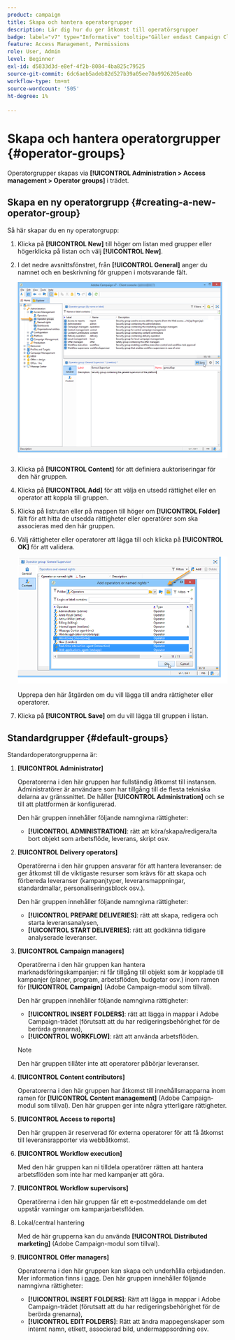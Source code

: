 ```yaml
---
product: campaign
title: Skapa och hantera operatorgrupper
description: Lär dig hur du ger åtkomst till operatörsgrupper
badge: label="v7" type="Informative" tooltip="Gäller endast Campaign Classic v7"
feature: Access Management, Permissions
role: User, Admin
level: Beginner
exl-id: d5833d3d-e8ef-4f2b-8084-4ba825c79525
source-git-commit: 6dc6aeb5adeb82d527b39a05ee70a9926205ea0b
workflow-type: tm+mt
source-wordcount: '505'
ht-degree: 1%

---
```


# Skapa och hantera operatorgrupper {#operator-groups}



Operatorgrupper skapas via **[!UICONTROL Administration > Access management > Operator groups]** i trädet.

## Skapa en ny operatorgrupp {#creating-a-new-operator-group}

Så här skapar du en ny operatorgrupp:

1. Klicka på **[!UICONTROL New]** till höger om listan med grupper eller högerklicka på listan och välj **[!UICONTROL New]**.
1. I det nedre avsnittsfönstret, från **[!UICONTROL General]** anger du namnet och en beskrivning för gruppen i motsvarande fält.

   ![](assets/s_ncs_user_create_operator_gp.png)

1. Klicka på **[!UICONTROL Content]** för att definiera auktoriseringar för den här gruppen.
1. Klicka på **[!UICONTROL Add]** för att välja en utsedd rättighet eller en operator att koppla till gruppen.
1. Klicka på listrutan eller på mappen till höger om **[!UICONTROL Folder]** fält för att hitta de utsedda rättigheter eller operatörer som ska associeras med den här gruppen.
1. Välj rättigheter eller operatorer att lägga till och klicka på **[!UICONTROL OK]** för att validera.

   ![](assets/s_ncs_user_create_operator_gp03.png)

   Upprepa den här åtgärden om du vill lägga till andra rättigheter eller operatorer.

1. Klicka på **[!UICONTROL Save]** om du vill lägga till gruppen i listan.

## Standardgrupper {#default-groups}

Standardoperatorgrupperna är:

1. **[!UICONTROL Administrator]**

   Operatorerna i den här gruppen har fullständig åtkomst till instansen. Administratörer är användare som har tillgång till de flesta tekniska delarna av gränssnittet. De håller **[!UICONTROL Administration]** och se till att plattformen är konfigurerad.

   Den här gruppen innehåller följande namngivna rättigheter:

   * **[!UICONTROL ADMINISTRATION]**: rätt att köra/skapa/redigera/ta bort objekt som arbetsflöde, leverans, skript osv.

1. **[!UICONTROL Delivery operators]**

   Operatörerna i den här gruppen ansvarar för att hantera leveranser: de ger åtkomst till de viktigaste resurser som krävs för att skapa och förbereda leveranser (kampanjtyper, leveransmappningar, standardmallar, personaliseringsblock osv.).

   Den här gruppen innehåller följande namngivna rättigheter:

   * **[!UICONTROL PREPARE DELIVERIES]**: rätt att skapa, redigera och starta leveransanalysen,
   * **[!UICONTROL START DELIVERIES]**: rätt att godkänna tidigare analyserade leveranser.

1. **[!UICONTROL Campaign managers]**

   Operatörerna i den här gruppen kan hantera marknadsföringskampanjer: ni får tillgång till objekt som är kopplade till kampanjer (planer, program, arbetsflöden, budgetar osv.) inom ramen för **[!UICONTROL Campaign]** (Adobe Campaign-modul som tillval).

   Den här gruppen innehåller följande namngivna rättigheter:

   * **[!UICONTROL INSERT FOLDERS]**: rätt att lägga in mappar i Adobe Campaign-trädet (förutsatt att du har redigeringsbehörighet för de berörda grenarna),
   * **[!UICONTROL WORKFLOW]**: rätt att använda arbetsflöden.

   >[!NOTE]
   >
   >Den här gruppen tillåter inte att operatorer påbörjar leveranser.

1. **[!UICONTROL Content contributors]**

   Operatorerna i den här gruppen har åtkomst till innehållsmapparna inom ramen för **[!UICONTROL Content management]** (Adobe Campaign-modul som tillval). Den här gruppen ger inte några ytterligare rättigheter.

1. **[!UICONTROL Access to reports]**

   Den här gruppen är reserverad för externa operatorer för att få åtkomst till leveransrapporter via webbåtkomst.

1. **[!UICONTROL Workflow execution]**

   Med den här gruppen kan ni tilldela operatörer rätten att hantera arbetsflöden som inte har med kampanjer att göra.

1. **[!UICONTROL Workflow supervisors]**

   Operatörerna i den här gruppen får ett e-postmeddelande om det uppstår varningar om kampanjarbetsflöden.

1. Lokal/central hantering

   Med de här grupperna kan du använda **[!UICONTROL Distributed marketing]** (Adobe Campaign-modul som tillval).

1. **[!UICONTROL Offer managers]**

   Operatorerna i den här gruppen kan skapa och underhålla erbjudanden. Mer information finns i [page](../../interaction/using/operator-profiles.md).
Den här gruppen innehåller följande namngivna rättigheter:

   * **[!UICONTROL INSERT FOLDERS]**: Rätt att lägga in mappar i Adobe Campaign-trädet (förutsatt att du har redigeringsbehörighet för de berörda grenarna),
   * **[!UICONTROL EDIT FOLDERS]**: Rätt att ändra mappegenskaper som internt namn, etikett, associerad bild, undermappsordning osv.
